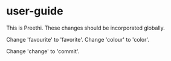 # user-guide


This is Preethi. These changes should be incorporated globally.

Change 'favourite' to 'favorite'. Change 'colour' to 'color'.

Change 'change' to 'commit'.
